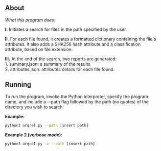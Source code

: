 ## About
*What this program does:*

**I.** Initiates a search for files in the path specified by the user.

**II.** For each file found, it creates a formatted dictionary containing the file's attributes. It also adds a SHA256 hash attribute and a classification attribute, based on file extension.

**III.** At the end of the search, two reports are generated:<br>
    1. summary.json: a summary of the results.<br>
    2. attributes.json: attributes details for each file found.<br>

## Running
To run the program, invoke the Python interpreter, specify the program name, and include a --path flag followed by the path (no quotes) of the directory you wish to search:

**Example:**
```sh
python3 arqrel.py --path [insert path]
```
**Example 2 (verbose mode):**
```sh
python3 arqrel.py -v --path [insert path]
```
